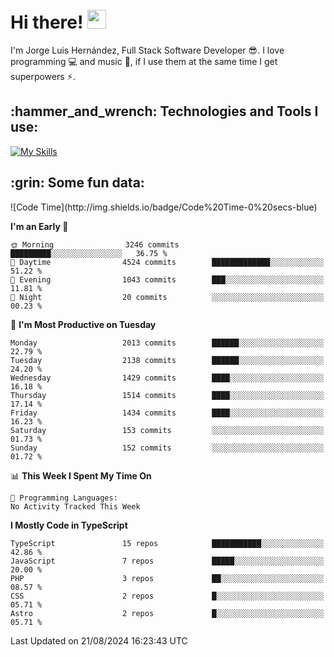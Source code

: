 <h1 align="left">
 <abc>
  <br>Hi there! <img src="https://user-images.githubusercontent.com/42378118/110234147-e3259600-7f4e-11eb-95be-0c4047144dea.gif" width="30"><br>
 </abc>
</h1>

I'm Jorge Luis Hernández, Full Stack Software Developer :sunglasses:. I love programming :computer: and music :musical_score:, if I use them at the same time I get superpowers :zap:. 


<h2 align="left">:hammer_and_wrench: Technologies and Tools I use:</h2>

[![My Skills](https://skillicons.dev/icons?i=js,ts,html,css,py,vue,react,next,nest,postgres,mysql)](https://skillicons.dev)

<h2 align="left">:grin: Some fun data:</h2>
<!--START_SECTION:waka-->
![Code Time](http://img.shields.io/badge/Code%20Time-0%20secs-blue)

**I'm an Early 🐤** 

```text
🌞 Morning                3246 commits        █████████░░░░░░░░░░░░░░░░   36.75 % 
🌆 Daytime                4524 commits        █████████████░░░░░░░░░░░░   51.22 % 
🌃 Evening                1043 commits        ███░░░░░░░░░░░░░░░░░░░░░░   11.81 % 
🌙 Night                  20 commits          ░░░░░░░░░░░░░░░░░░░░░░░░░   00.23 % 
```
📅 **I'm Most Productive on Tuesday** 

```text
Monday                   2013 commits        ██████░░░░░░░░░░░░░░░░░░░   22.79 % 
Tuesday                  2138 commits        ██████░░░░░░░░░░░░░░░░░░░   24.20 % 
Wednesday                1429 commits        ████░░░░░░░░░░░░░░░░░░░░░   16.18 % 
Thursday                 1514 commits        ████░░░░░░░░░░░░░░░░░░░░░   17.14 % 
Friday                   1434 commits        ████░░░░░░░░░░░░░░░░░░░░░   16.23 % 
Saturday                 153 commits         ░░░░░░░░░░░░░░░░░░░░░░░░░   01.73 % 
Sunday                   152 commits         ░░░░░░░░░░░░░░░░░░░░░░░░░   01.72 % 
```


📊 **This Week I Spent My Time On** 

```text
💬 Programming Languages: 
No Activity Tracked This Week
```

**I Mostly Code in TypeScript** 

```text
TypeScript               15 repos            ███████████░░░░░░░░░░░░░░   42.86 % 
JavaScript               7 repos             █████░░░░░░░░░░░░░░░░░░░░   20.00 % 
PHP                      3 repos             ██░░░░░░░░░░░░░░░░░░░░░░░   08.57 % 
CSS                      2 repos             █░░░░░░░░░░░░░░░░░░░░░░░░   05.71 % 
Astro                    2 repos             █░░░░░░░░░░░░░░░░░░░░░░░░   05.71 % 
```




 Last Updated on 21/08/2024 16:23:43 UTC
<!--END_SECTION:waka-->
